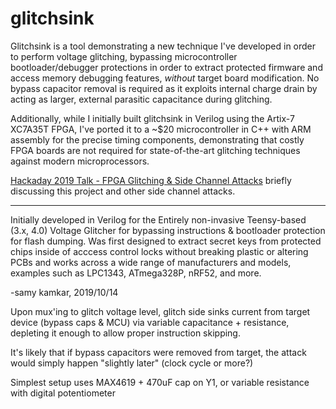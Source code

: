 # glitchsink

Glitchsink is a tool demonstrating a new technique I've developed in order to perform voltage glitching, bypassing microcontroller bootloader/debugger protections in order to extract protected firmware and access memory debugging features, *without* target board modification. No bypass capacitor removal is required as it exploits internal charge drain by acting as larger, external parasitic capacitance during glitching.

Additionally, while I initially built glitchsink in Verilog using the Artix-7 XC7A35T FPGA, I've ported it to a ~$20 microcontroller in C++ with ARM assembly for the precise timing components, demonstrating that costly FPGA boards are not required for state-of-the-art glitching techniques against modern microprocessors.

[Hackaday 2019 Talk - FPGA Glitching & Side Channel Attacks](https://www.youtube.com/watch?v=oGndiX5tvEk) briefly discussing this project and other side channel attacks.

-----------------------------

Initially developed in Verilog for the Entirely non-invasive Teensy-based (3.x, 4.0) Voltage Glitcher for bypassing instructions & bootloader protection for flash dumping. Was first designed to extract secret keys from protected chips inside of acccess control locks without breaking plastic or altering PCBs and works across a wide range of manufacturers and models, examples such as LPC1343, ATmega328P, nRF52, and more.

-samy kamkar, 2019/10/14

Upon mux'ing to glitch voltage level, glitch side sinks current from target device (bypass caps & MCU) via variable capacitance + resistance, depleting it enough to allow proper instruction skipping.

It's likely that if bypass capacitors were removed from target, the attack would simply happen "slightly later" (clock cycle or more?)

Simplest setup uses MAX4619 + 470uF cap on Y1, or variable resistance with digital potentiometer
